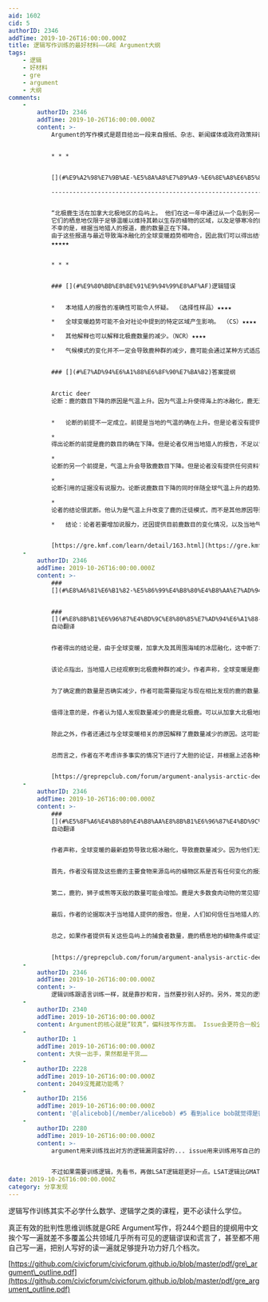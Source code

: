 ```yaml
---
aid: 1602
cid: 5
authorID: 2346
addTime: 2019-10-26T16:00:00.000Z
title: 逻辑写作训练的最好材料——GRE Argument大纲
tags:
    - 逻辑
    - 好材料
    - gre
    - argument
    - 大纲
comments:
    -
        authorID: 2346
        addTime: 2019-10-26T16:00:00.000Z
        content: >-
            Argument的写作模式是题目给出一段来自报纸、杂志、新闻媒体或政府政策辩论的短文，答题者需要指出题目短文中的逻辑错误。这里随便贴一个题目及其内容：


            * * *


            [](#%E9%A2%98%E7%9B%AE-%E5%8A%A8%E7%89%A9-%E6%8E%A8%E6%B5%8B-%E5%B9%B6%E5%88%97-%E4%BB%A5%E4%B8%8B%E4%B8%BA%E9%87%8E%E7%94%9F%E5%8A%A8%E7%89%A9%E6%9D%82%E5%BF%97%E7%9A%84%E7%A4%BE%E8%AE%BA)\*题目\*（动物/推测/并列）以下为野生动物杂志的社论。

            --------------------------------------------------------------------------------------------------------------------------------------------------------------------------------------------------------------------------


            “北极鹿生活在加拿大北极地区的岛屿上。 他们在这一年中通过从一个岛到另一个岛在冰上移动来寻找食物。
            它们的栖息地仅限于足够温暖以维持其赖以生存的植物的区域，以及足够寒冷的区域（至少一年中的某些年份），以使冰覆盖分隔各岛的海域，从而使鹿能够在其上行进。
            不幸的是，根据当地猎人的报道，鹿的数量正在下降。
            由于这些报道与最近导致海冰融化的全球变暖趋势相吻合，因此我们可以得出结论，据称鹿种群减少是由于鹿无法遵循其古老的迁徙方式穿越冰冻的海洋。”
            ★★★★★


            * * *


            ### [](#%E9%80%BB%E8%BE%91%E9%94%99%E8%AF%AF)逻辑错误


            *   本地猎人的报告的准确性可能令人怀疑。 （选择性样品）★★★★

            *   全球变暖趋势可能不会对社论中提到的特定区域产生影响。 （CS）★★★★

            *   其他解释也可以解释北极鹿数量的减少。（NCR）★★★★

            *   气候模式的变化并不一定会导致鹿种群的减少，鹿可能会通过某种方式适应新的天气。 （NCR）★★★★


            ### [](#%E7%AD%94%E6%A1%88%E6%8F%90%E7%BA%B2)答案提纲


            Arctic deer
            论断：鹿的数目下降的原因是气温上升。因为气温上升使得海上的冰融化，鹿无法按照传统在冰冻的海面上迁徒。他举例说，最近当地的猎人报告说鹿的数目在下降，而这种下降又伴随全球气温上升的趋势。


            *   论断的前提不一定成立。前提是当地的气温的确在上升。但是论者没有提供任何资料证明当地的气温比以前高了。

            *  
            得出论断的前提是鹿的数目的确在下降。但是论者仅用当地猎人的报告，不足以证明。因为很有可能猎人只是因为打不到鹿，而认为鹿数目在下降。但是这些猎人活动的时间、范围以及习惯是否与鹿相同都会影响到他们是否能看见鹿。

            *  
            论断的另一个前提是，气温上升会导致鹿数目下降。但是论者没有提供任何资料证明如果气温上升，环境改变，鹿就会死亡。气温上升或许会使鹿生存的环境发生变化，它们的活动模式或许必需有所改变，但这些都不必造成鹿死亡。

            *  
            论断引用的证据没有说服力。论断说鹿数目下降的同时伴随全球气温上升的趋势。但全球势趋不能代表本地状况，很有可能全球某些地方气温升高很快，使得全球气温上升，但本地的气温仍可能不变，甚至下降。

            *  
            论者的结论很武断。他认为是气温上升改变了鹿的迁徒模式，而不是其他原因导致鹿数目下降。但是显然猎人是否有过度猎杀、鹿的某种食物最近是不是大面积减少等等都能使得鹿数目下降。

            *   结论：论者若要增加说服力，还因提供目前鹿数目的变化情况，以及当地气温是否有上升。另外鹿的生存环境是否还存在其他的威胁也需要调查。


            [https://gre.kmf.com/learn/detail/163.html](https://gre.kmf.com/learn/detail/163.html)
    -
        authorID: 2346
        addTime: 2019-10-26T16:00:00.000Z
        content: >-
            ###
            [](#%E8%A6%81%E6%B1%82-%E5%86%99%E4%B8%80%E4%B8%AA%E7%AD%94%E5%A4%8D-%E5%9C%A8%E5%85%B6%E4%B8%AD%E8%AE%A8%E8%AE%BA%E9%9C%80%E8%A6%81%E5%93%AA%E4%BA%9B%E7%89%B9%E5%AE%9A%E8%AF%81%E6%8D%AE%E6%9D%A5%E8%AF%84%E4%BC%B0%E8%AF%A5%E8%AE%BA%E6%8D%AE-%E5%B9%B6%E8%A7%A3%E9%87%8A%E8%AF%A5%E8%AF%81%E6%8D%AE%E5%B0%86%E5%A6%82%E4%BD%95%E5%89%8A%E5%BC%B1%E6%88%96%E5%8A%A0%E5%BC%BA%E8%AF%A5%E8%AE%BA%E6%8D%AE-%E9%BA%BB%E7%83%A6%E7%AE%A1%E7%90%86%E5%91%98%E7%A7%BB%E5%8A%A8%E6%AD%A4%E8%A1%8C%E5%88%B0%E4%B8%8A%E4%B8%80%E8%B4%B4%E7%9A%84%E9%A2%98%E7%9B%AE%E7%9F%AD%E6%96%87%E5%90%8E)要求：写一个答复，在其中讨论需要哪些特定证据来评估该论据，并解释该证据将如何削弱或加强该论据。（麻烦管理员移动此行到上一贴的题目短文后）


            ###
            [](#%E8%8B%B1%E6%96%87%E4%BD%9C%E8%80%85%E7%AD%94%E6%A1%88-%E8%87%AA%E5%8A%A8%E7%BF%BB%E8%AF%91)英文作者答案
            自动翻译


            作者得出的结论是，由于全球变暖，加拿大及其周围海域的冰层融化，这中断了北极鹿在岛上寻找食物穿越海洋的路径。尽管这种说法听起来合乎逻辑，但作者却漏掉了一些会无意影响结论的证据。


            该论点指出，当地猎人已经观察到北极鹿种群的减少。作者声称，全球变暖是鹿种群减少的原因。有一些可能的解释，使猎人无法判断鹿的数量。一种可能是鹿在一个岛上找到了一个栖息地，那里的食物非常丰富，鹿不必去其他任何一个岛寻找食物。另一种可能性是狩猎可能影响了鹿的种群。或者另一种可能性是作者认为那只鹿死于饥饿。在确定鹿的数量是否减少之前，必须考虑所有这些可能性。


            为了确定鹿的数量是否确实减少，作者可能需要指定与现在相比发现的鹿的数量以及时间跨度。如果猎人在10年前比较鹿的数量，那么时代就变了，鹿肯定已经产生了新的迁徙模式。


            值得注意的是，作者认为猎人发现数量减少的鹿是北极鹿。可以从加拿大北极地区的一部分地区观察猎人。因此，极有可能是猎人所在的本地地区的北极鹿数量减少了，但是北极其他一些地区的鹿密度却可能增加了。


            除此之外，作者还通过与全球变暖相关的原因解释了鹿数量减少的原因。这可能仅仅是巧合，而不是真正的原因，这可能将鹿的活动限制在特定区域，但并不意味着鹿的数量可能在整个北极地区减少。


            总而言之，作者在不考虑许多事实的情况下进行了大胆的论证，并根据上述各种假设得出结论。为了确切地得出鹿种群减少的结论，必须检查整个北极地区的北极鹿数量的实际差异。因此，如果发现计数较少，则应进一步调查以找出是由于冰融化还是由于其他几种原因。


            [https://greprepclub.com/forum/argument-analysis-arctic-deer-and-its-population-10344.html](https://greprepclub.com/forum/argument-analysis-arctic-deer-and-its-population-10344.html)
    -
        authorID: 2346
        addTime: 2019-10-26T16:00:00.000Z
        content: >-
            ###
            [](#%E5%8F%A6%E4%B8%80%E4%B8%AA%E8%8B%B1%E6%96%87%E4%BD%9C%E8%80%85%E7%AD%94%E6%A1%88-%E8%87%AA%E5%8A%A8%E7%BF%BB%E8%AF%91)另一个英文作者答案
            自动翻译


            作者声称，全球变暖的最新趋势导致北极冰融化，导致鹿数量减少。因为他们无法在冰上从一个岛到另一个岛寻找食物。但是，该论点没有提及任何其他可能影响这一下降的因素，例如食物供应减少或岛屿上鹿的捕食者数量增加。因此，需要进一步的证据来完全同意作者的观点。


            首先，作者没有提及这些鹿的主要食物来源岛屿的植物区系是否有任何变化的报道。最近的气候变化可能导致鹿的主要食物来源减少。也许是因为干旱而没有得到足够的水，植物干dried了，或者是因为暴风雪过多而破坏了植物。此外，还不知道鹿会储存像松鼠这样的食物，它们可以在绝望的时光里进入。因此，减少食物量导致鹿群减少是合理的。


            第二，鹿豹，狮子或熊等天敌的数量可能会增加。鹿是大多数食肉动物的常见猎物，数量的增加对特别是不知道如何适当保护自己的幼鹿尤其是致命的。因此，如果提供了鹿的掠食性动物的数量并且证明它们已经激增，那么作者关于导致鹿种群减少的全球​​变暖的论点就分崩离析了。


            最后，作者的论据取决于当地猎人提供的报告。但是，人们如何信任当地猎人的真实性呢？没有提及他们使用哪种方法对鹿进行计数，这真的是一种可靠的计数方法吗？此外，提交人没有提供任何统计数据来加强他/她的主张。作者没有提及，实际上有多少当地猎人报告了这种下降，以及报告前后的鹿数量是多少。也许只有20名本地猎人中有2名报告了这一下降。在这种情况下，推断参数将是非常小的数字。


            总之，如果作者提供有关这些岛屿上的捕食者数量，鹿的栖息地的植物条件或证实当地猎人要求的统计数据的更多信息，则可以接受他/她的论点。但是在没有上述证据的情况下，作者关于全球变暖的论点似乎尚无定论，令人难以置信。


            [https://greprepclub.com/forum/argument-analysis-arctic-deer-and-its-population-10344.html](https://greprepclub.com/forum/argument-analysis-arctic-deer-and-its-population-10344.html)
    -
        authorID: 2346
        addTime: 2019-10-26T16:00:00.000Z
        content: >-
            逻辑训练跟语言训练一样，就是靠抄和背，当然要抄别人好的。另外，常见的逻辑错误和谎言就那么多，挨个背一遍就能把这辈子大部分遇到的逻辑谬误解决得差不多了。
    -
        authorID: 2340
        addTime: 2019-10-26T16:00:00.000Z
        content: Argument的核心就是“较真”，偏科技写作方面。 Issue会更符合一般公共话题的辩论。
    -
        authorID: 1
        addTime: 2019-10-26T16:00:00.000Z
        content: 大侠一出手，果然都是干货……
    -
        authorID: 2228
        addTime: 2019-10-26T16:00:00.000Z
        content: 2049沒蒐藏功能嗎？
    -
        authorID: 2156
        addTime: 2019-10-26T16:00:00.000Z
        content: '@[alicebob](/member/alicebob) #5 看到alice bob就觉得是密码学'
    -
        authorID: 2280
        addTime: 2019-10-26T16:00:00.000Z
        content: >-
            argument用来训练找出对方的逻辑漏洞蛮好的... issue用来训练用写自己的见解。


            不过如果需要训练逻辑，先看书，再做LSAT逻辑题更好一点。LSAT逻辑比GMAT逻辑要更系统更深入，而且这两者都比GRE逻辑要强太多了...
date: 2019-10-26T16:00:00.000Z
category: 分享发现
---
```


逻辑写作训练其实不必学什么数学、逻辑学之类的课程，更不必读什么学位。

真正有效的批判性思维训练就是GRE Argument写作，将244个题目的提纲用中文挨个写一遍就差不多覆盖公共领域几乎所有可见的逻辑谬误和谎言了，甚至都不用自己写一遍，把别人写好的读一遍就足够提升功力好几个档次。

[https://github.com/civicforum/civicforum.github.io/blob/master/pdf/gre\_argument\_outline.pdf](https://github.com/civicforum/civicforum.github.io/blob/master/pdf/gre_argument_outline.pdf)
